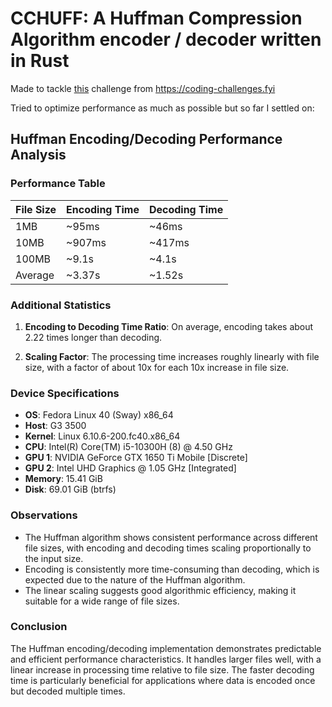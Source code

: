 # CCHUFF: A Huffman Compression Algorithm encoder / decoder written in Rust

Made to tackle [this](https://codingchallenges.fyi/challenges/challenge-huffman/) challenge from https://coding-challenges.fyi

Tried to optimize performance as much as possible but so far I settled on:

## Huffman Encoding/Decoding Performance Analysis

### Performance Table

| File Size | Encoding Time | Decoding Time |
| --------- | ------------- | ------------- |
| 1MB       | ~95ms         | ~46ms         |
| 10MB      | ~907ms        | ~417ms        |
| 100MB     | ~9.1s         | ~4.1s         |
| Average   | ~3.37s        | ~1.52s        |

### Additional Statistics

1. **Encoding to Decoding Time Ratio**: On average, encoding takes about 2.22 times longer than decoding.

2. **Scaling Factor**: The processing time increases roughly linearly with file size, with a factor of about 10x for each 10x increase in file size.

### Device Specifications

- **OS**: Fedora Linux 40 (Sway) x86_64
- **Host**: G3 3500
- **Kernel**: Linux 6.10.6-200.fc40.x86_64
- **CPU**: Intel(R) Core(TM) i5-10300H (8) @ 4.50 GHz
- **GPU 1**: NVIDIA GeForce GTX 1650 Ti Mobile [Discrete]
- **GPU 2**: Intel UHD Graphics @ 1.05 GHz [Integrated]
- **Memory**: 15.41 GiB
- **Disk**: 69.01 GiB (btrfs)

### Observations

- The Huffman algorithm shows consistent performance across different file sizes, with encoding and decoding times scaling proportionally to the input size.
- Encoding is consistently more time-consuming than decoding, which is expected due to the nature of the Huffman algorithm.
- The linear scaling suggests good algorithmic efficiency, making it suitable for a wide range of file sizes.

### Conclusion

The Huffman encoding/decoding implementation demonstrates predictable and efficient performance characteristics. It handles larger files well, with a linear increase in processing time relative to file size. The faster decoding time is particularly beneficial for applications where data is encoded once but decoded multiple times.
